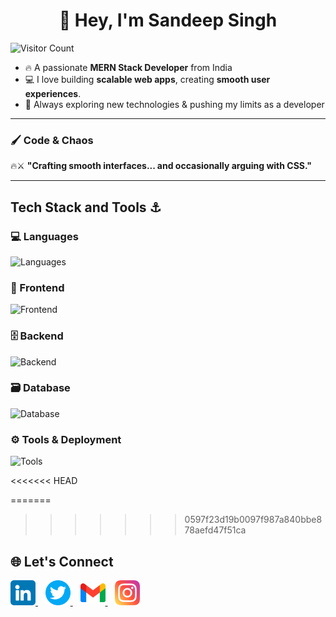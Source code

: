 <h1 align="center">👋 Hey, I'm Sandeep Singh</h1>

![Visitor Count](https://profile-counter.glitch.me/sandeep-singh-bhandal/count.svg)


- 🔥 A passionate **MERN Stack Developer** from India
- 💻 I love building **scalable web apps**, creating **smooth user experiences**.
- 🚀 Always exploring new technologies & pushing my limits as a developer

---

### 🖌 Code & Chaos

🔥⚔️ **"Crafting smooth interfaces... and occasionally arguing with CSS."**

---

<h2>Tech Stack and Tools ⚓</h2>
<h3>💻 Languages</h3>
<p>
  <img src="https://skillicons.dev/icons?i=c,cpp,js,ts" height="40" alt="Languages"  />
</p>

<!-- Frontend -->
<h3>🎨 Frontend</h3>
<p>
  <img src="https://skillicons.dev/icons?i=html,css,bootstrap,tailwind,react,next" height="40" alt="Frontend" />
</p>

<!-- Backend -->
<h3>🗄 Backend</h3>
<p>
  <img src="https://skillicons.dev/icons?i=nodejs,express" height="40" alt="Backend" />
</p>

<!-- Database -->
<h3>🗃 Database</h3>
<p>
  <img src="https://skillicons.dev/icons?i=mongodb" height="40" alt="Database" />
</p>

<!-- Tools & Deployment -->
<h3>⚙️ Tools & Deployment</h3>
<p>
  <img src="https://skillicons.dev/icons?i=vscode,webstorm,git,github,postman,vercel,netlify" height="40" alt="Tools" />
</p>
<<<<<<< HEAD


=======
>>>>>>> 0597f23d19b0097f987a840bbe878aefd47f51ca
<h2>🌐 Let's Connect</h2>
<p>
  <a href="https://www.linkedin.com/in/sandeep-singh-bhandal-a4804932b?utm_source=share&utm_campaign=share_via&utm_content=profile&utm_medium=ios_app" target="_blank">
    <img src="./images/linkedin.png" alt="LinkedIn" height=40 width=40/>
  </a>
  &nbsp;&nbsp;
  <a href="https://www.instagram.com/_sunny_310" target="_blank">
    <img src="./images//twitter.png" alt="X" height=40 width=40/>
  </a>
  &nbsp;&nbsp;
  <a href="mailto:sandeepbhandaldev@gmail.com" target="_blank">
    <img src="./images//gmail.png" alt="Email" height=40 width=40/>
  </a>
  &nbsp;&nbsp;
  <a href="https://www.instagram.com/_sunny_310" target="_blank">
    <img src="./images//instagram.png" alt="Instagram" height=40 width=40/>
  </a>
</p>

